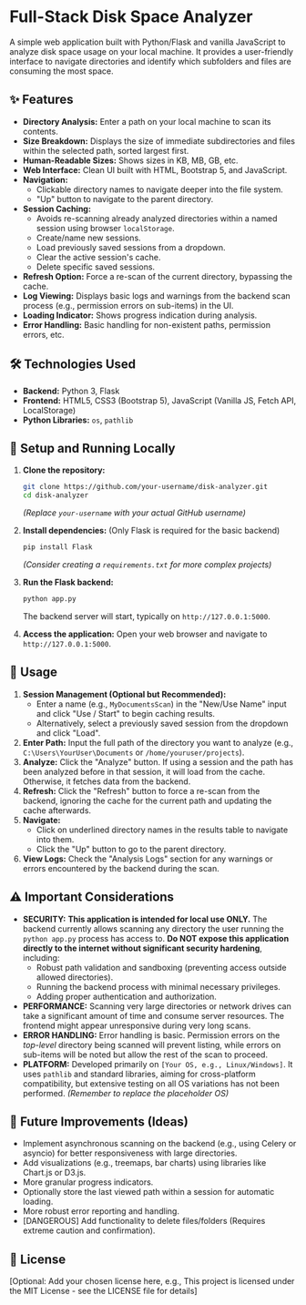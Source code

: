 # Full-Stack Disk Space Analyzer

A simple web application built with Python/Flask and vanilla JavaScript to analyze disk space usage on your local machine. It provides a user-friendly interface to navigate directories and identify which subfolders and files are consuming the most space.

*<!-- TODO: Replace the placeholder URL above with an actual screenshot of your running application! -->*

## ✨ Features

*   **Directory Analysis:** Enter a path on your local machine to scan its contents.
*   **Size Breakdown:** Displays the size of immediate subdirectories and files within the selected path, sorted largest first.
*   **Human-Readable Sizes:** Shows sizes in KB, MB, GB, etc.
*   **Web Interface:** Clean UI built with HTML, Bootstrap 5, and JavaScript.
*   **Navigation:**
    *   Clickable directory names to navigate deeper into the file system.
    *   "Up" button to navigate to the parent directory.
*   **Session Caching:**
    *   Avoids re-scanning already analyzed directories within a named session using browser `localStorage`.
    *   Create/name new sessions.
    *   Load previously saved sessions from a dropdown.
    *   Clear the active session's cache.
    *   Delete specific saved sessions.
*   **Refresh Option:** Force a re-scan of the current directory, bypassing the cache.
*   **Log Viewing:** Displays basic logs and warnings from the backend scan process (e.g., permission errors on sub-items) in the UI.
*   **Loading Indicator:** Shows progress indication during analysis.
*   **Error Handling:** Basic handling for non-existent paths, permission errors, etc.

## 🛠️ Technologies Used

*   **Backend:** Python 3, Flask
*   **Frontend:** HTML5, CSS3 (Bootstrap 5), JavaScript (Vanilla JS, Fetch API, LocalStorage)
*   **Python Libraries:** `os`, `pathlib`

## 🚀 Setup and Running Locally

1.  **Clone the repository:**
    ```bash
    git clone https://github.com/your-username/disk-analyzer.git
    cd disk-analyzer
    ```
    *(Replace `your-username` with your actual GitHub username)*

2.  **Install dependencies:** (Only Flask is required for the basic backend)
    ```bash
    pip install Flask
    ```
    *(Consider creating a `requirements.txt` for more complex projects)*

3.  **Run the Flask backend:**
    ```bash
    python app.py
    ```
    The backend server will start, typically on `http://127.0.0.1:5000`.

4.  **Access the application:**
    Open your web browser and navigate to `http://127.0.0.1:5000`.

## 📖 Usage

1.  **Session Management (Optional but Recommended):**
    *   Enter a name (e.g., `MyDocumentsScan`) in the "New/Use Name" input and click "Use / Start" to begin caching results.
    *   Alternatively, select a previously saved session from the dropdown and click "Load".
2.  **Enter Path:** Input the full path of the directory you want to analyze (e.g., `C:\Users\YourUser\Documents` or `/home/youruser/projects`).
3.  **Analyze:** Click the "Analyze" button. If using a session and the path has been analyzed before in that session, it will load from the cache. Otherwise, it fetches data from the backend.
4.  **Refresh:** Click the "Refresh" button to force a re-scan from the backend, ignoring the cache for the current path and updating the cache afterwards.
5.  **Navigate:**
    *   Click on underlined directory names in the results table to navigate into them.
    *   Click the "Up" button to go to the parent directory.
6.  **View Logs:** Check the "Analysis Logs" section for any warnings or errors encountered by the backend during the scan.

## ⚠️ Important Considerations

*   **SECURITY:** **This application is intended for local use ONLY.** The backend currently allows scanning any directory the user running the `python app.py` process has access to. **Do NOT expose this application directly to the internet without significant security hardening**, including:
    *   Robust path validation and sandboxing (preventing access outside allowed directories).
    *   Running the backend process with minimal necessary privileges.
    *   Adding proper authentication and authorization.
*   **PERFORMANCE:** Scanning very large directories or network drives can take a significant amount of time and consume server resources. The frontend might appear unresponsive during very long scans.
*   **ERROR HANDLING:** Error handling is basic. Permission errors on the *top-level* directory being scanned will prevent listing, while errors on sub-items will be noted but allow the rest of the scan to proceed.
*   **PLATFORM:** Developed primarily on `[Your OS, e.g., Linux/Windows]`. It uses `pathlib` and standard libraries, aiming for cross-platform compatibility, but extensive testing on all OS variations has not been performed. *(Remember to replace the placeholder OS)*

## 🌱 Future Improvements (Ideas)

*   Implement asynchronous scanning on the backend (e.g., using Celery or asyncio) for better responsiveness with large directories.
*   Add visualizations (e.g., treemaps, bar charts) using libraries like Chart.js or D3.js.
*   More granular progress indicators.
*   Optionally store the last viewed path within a session for automatic loading.
*   More robust error reporting and handling.
*   [DANGEROUS] Add functionality to delete files/folders (Requires extreme caution and confirmation).

## 📄 License

[Optional: Add your chosen license here, e.g., This project is licensed under the MIT License - see the LICENSE file for details]
